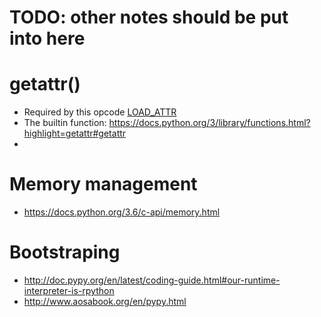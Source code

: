 # TODO: other notes should be put into here

# getattr()
- Required by this opcode [LOAD_ATTR](https://docs.python.org/3/library/dis.html#opcode-LOAD_ATTR)
- The builtin function: https://docs.python.org/3/library/functions.html?highlight=getattr#getattr
- 

# Memory management
- https://docs.python.org/3.6/c-api/memory.html

# Bootstraping
- http://doc.pypy.org/en/latest/coding-guide.html#our-runtime-interpreter-is-rpython
- http://www.aosabook.org/en/pypy.html
